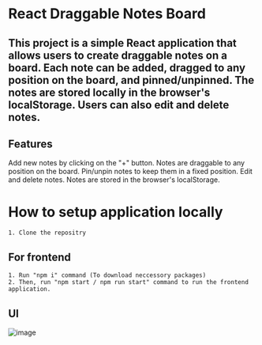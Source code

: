 # React Draggable Notes Board

## This project is a simple React application that allows users to create draggable notes on a board. Each note can be added, dragged to any position on the board, and pinned/unpinned. The notes are stored locally in the browser's localStorage. Users can also edit and delete notes.

## Features
Add new notes by clicking on the "+" button.
Notes are draggable to any position on the board.
Pin/unpin notes to keep them in a fixed position.
Edit and delete notes.
Notes are stored in the browser's localStorage.

# How to setup application locally 

    1. Clone the repositry
    
## For frontend
    1. Run "npm i" command (To download neccessory packages)
    2. Then, run "npm start / npm run start" command to run the frontend application.


 ## UI

![image](https://github.com/soniadiwedi/flexiple/assets/112754761/7407d1b5-5ad8-4ede-9d7e-571c6b109620)


